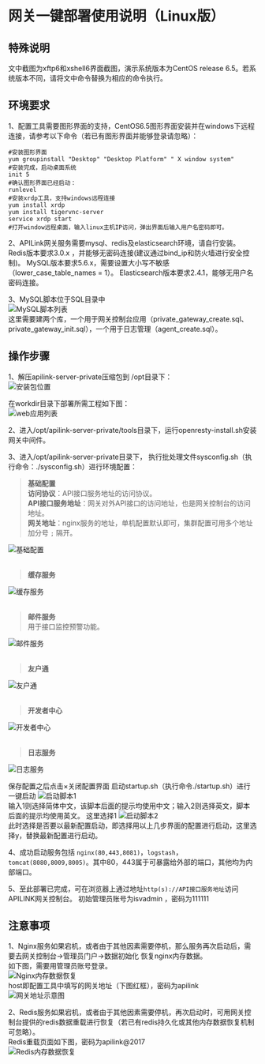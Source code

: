# 网关一键部署使用说明（Linux版）
## 特殊说明 
文中截图为xftp6和xshell6界面截图，演示系统版本为CentOS release 6.5。若系统版本不同，请将文中命令替换为相应的命令执行。
## 环境要求
1、配置工具需要图形界面的支持，CentOS6.5图形界面安装并在windows下远程连接，请参考以下命令（若已有图形界面并能够登录请忽略）：
```
#安装图形界面
yum groupinstall "Desktop" "Desktop Platform" " X window system"
#安装完成，启动桌面系统
init 5
#确认图形界面已经启动：
runlevel
#安装xrdp工具，支持windows远程连接
yum install xrdp
yum install tigervnc-server 
service xrdp start
#打开window远程桌面，输入linux主机IP访问，弹出界面后输入用户名密码即可。
```  

2、APILink网关服务需要mysql、redis及elasticsearch环境，请自行安装。
Redis版本要求3.0.x ，并能够无密码连接(建议通过bind_ip和防火墙进行安全控制)。
MySQL版本要求5.6.x，需要设置大小写不敏感（lower_case_table_names = 1）。
Elasticsearch版本要求2.4.1，能够无用户名密码连接。  

3、MySQL脚本位于SQL目录中  
![MySQL脚本列表](images/deploy2.1.png)  
这里需要建两个库，一个用于网关控制台应用（private_gateway_create.sql、private_gateway_init.sql），一个用于日志管理（agent_create.sql）。

## 操作步骤
1、解压apilink-server-private压缩包到 /opt目录下：  
![安装包位置](images/deploy3.1.png)  

在workdir目录下部署所需工程如下图：  
![web应用列表](images/deploy3.2.png) 

2、进入/opt/apilink-server-private/tools目录下，运行openresty-install.sh安装网关中间件。  

3、进入/opt/apilink-server-private目录下，
执行批处理文件sysconfig.sh（执行命令：./sysconfig.sh）进行环境配置：
> **基础配置**  
**访问协议**：API接口服务地址的访问协议。  
**API接口服务地址**：网关对外API接口的访问地址，也是网关控制台的访问地址。  
**网关地址**：nginx服务的地址，单机配置默认即可，集群配置可用多个地址加分号 `;` 隔开。  

![基础配置](images/deploy3.3.png)  
<br/>
> **缓存服务**  

![缓存服务](images/deploy3.4.png)  
<br/>
> **邮件服务**  
用于接口监控预警功能。  

![邮件服务](images/deploy3.5.png)  
<br/>
> **友户通**  

![友户通](images/deploy3.6.png)  
<br/>
> **开发者中心**  

![开发者中心](images/deploy3.7.png)  
<br/>
> **日志服务**  

![日志服务](images/deploy3.8.png)  

保存配置之后点击×关闭配置界面
启动startup.sh（执行命令./startup.sh）进行一键启动
![启动脚本1](images/deploy3.9.png)  
输入1则选择简体中文，该脚本后面的提示均使用中文；输入2则选择英文，脚本后面的提示均使用英文。
这里选择1
![启动脚本2](images/deploy3.10.png)  
此时选择是否要以最新配置启动，即选择用以上几步界面的配置进行启动，这里选择y，替换最新配置进行启动。
  
4、成功启动服务包括 `nginx(80,443,8081)`，`logstash`，`tomcat(8080,8009,8005)`。其中80，443属于可暴露给外部的端口，其他均为内部端口。
  
5、至此部署已完成，可在浏览器上通过地址`http(s)://API接口服务地址`访问APILINK网关控制台。
初始管理员账号为isvadmin ，密码为111111

## 注意事项
1、Nginx服务如果宕机，或者由于其他因素需要停机，那么服务再次启动后，需要去网关控制台->管理员门户->数据初始化 恢复nginx内存数据。  
如下图，需要用管理员账号登录。  
![Nginx内存数据恢复](images/deploy4.1.png)  
host即配置工具中填写的网关地址（下图红框），密码为apilink  
![网关地址示意图](images/deploy4.2.png)  

2、Redis服务如果宕机，或者由于其他因素需要停机，再次启动时，可用网关控制台提供的redis数据重载进行恢复（若已有redis持久化或其他内存数据恢复机制可忽略）。  
Redis重载页面如下图，密码为apilink@2017  
![Redis内存数据恢复](images/deploy4.3.png) 
